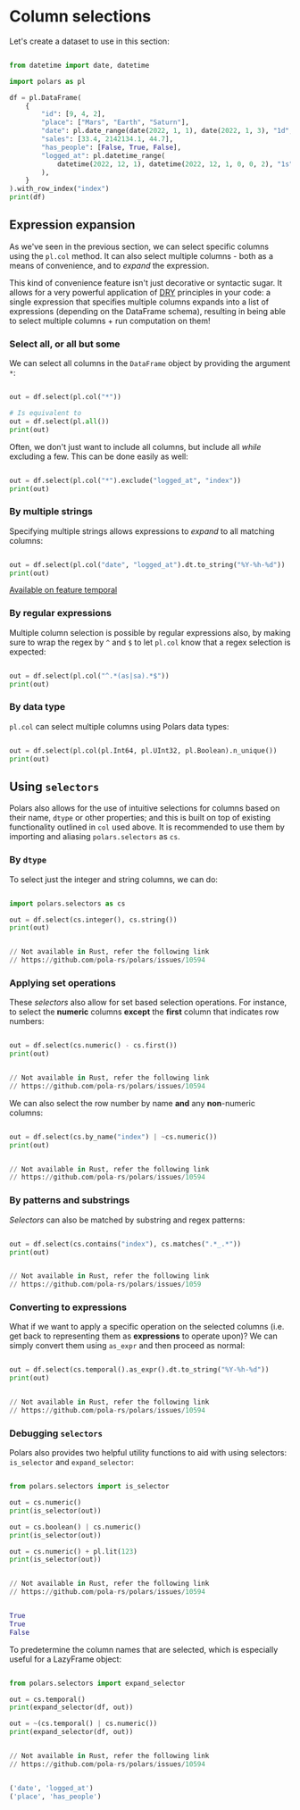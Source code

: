 # Column selections


Let's create a dataset to use in this section:





 

```python

from datetime import date, datetime

import polars as pl

df = pl.DataFrame(
    {
        "id": [9, 4, 2],
        "place": ["Mars", "Earth", "Saturn"],
        "date": pl.date_range(date(2022, 1, 1), date(2022, 1, 3), "1d", eager=True),
        "sales": [33.4, 2142134.1, 44.7],
        "has_people": [False, True, False],
        "logged_at": pl.datetime_range(
            datetime(2022, 12, 1), datetime(2022, 12, 1, 0, 0, 2), "1s", eager=True
        ),
    }
).with_row_index("index")
print(df)

```





 











## Expression expansion


As we've seen in the previous section, we can select specific columns using the `pl.col` method. It can also select multiple columns - both as a means of convenience, and to *expand* the expression.


This kind of convenience feature isn't just decorative or syntactic sugar. It allows for a very powerful application of [DRY](https://en.wikipedia.org/wiki/Don%27t_repeat_yourself) principles in your code: a single expression that specifies multiple columns expands into a list of expressions (depending on the DataFrame schema), resulting in being able to select multiple columns + run computation on them!


### Select all, or all but some


We can select all columns in the `DataFrame` object by providing the argument `*`:





 

```python

out = df.select(pl.col("*"))

# Is equivalent to
out = df.select(pl.all())
print(out)

```





 











Often, we don't just want to include all columns, but include all *while* excluding a few. This can be done easily as well:





 

```python

out = df.select(pl.col("*").exclude("logged_at", "index"))
print(out)

```





 











### By multiple strings


Specifying multiple strings allows expressions to *expand* to all matching columns:





 

```python

out = df.select(pl.col("date", "logged_at").dt.to_string("%Y-%h-%d"))
print(out)

```





   [Available on feature temporal](/user-guide/installation/#feature-flags "To use this functionality enable the feature flag temporal")











### By regular expressions


Multiple column selection is possible by regular expressions also, by making sure to wrap the regex by `^` and `$` to let `pl.col` know that a regex selection is expected:






```python

out = df.select(pl.col("^.*(as|sa).*$"))
print(out)

```












### By data type


`pl.col` can select multiple columns using Polars data types:





 

```python

out = df.select(pl.col(pl.Int64, pl.UInt32, pl.Boolean).n_unique())
print(out)

```





 











## Using `selectors`


Polars also allows for the use of intuitive selections for columns based on their name, `dtype` or other properties; and this is built on top of existing functionality outlined in `col` used above. It is recommended to use them by importing and aliasing `polars.selectors` as `cs`.


### By `dtype`


To select just the integer and string columns, we can do:





 

```python

import polars.selectors as cs

out = df.select(cs.integer(), cs.string())
print(out)

```





 

```python

// Not available in Rust, refer the following link
// https://github.com/pola-rs/polars/issues/10594

```









### Applying set operations


These *selectors* also allow for set based selection operations. For instance, to select the **numeric** columns **except** the **first** column that indicates row numbers:





   

```python

out = df.select(cs.numeric() - cs.first())
print(out)

```





   

```python

// Not available in Rust, refer the following link
// https://github.com/pola-rs/polars/issues/10594

```









We can also select the row number by name **and** any **non**-numeric columns:





   

```python

out = df.select(cs.by_name("index") | ~cs.numeric())
print(out)

```





   

```python

// Not available in Rust, refer the following link
// https://github.com/pola-rs/polars/issues/10594

```









### By patterns and substrings


*Selectors* can also be matched by substring and regex patterns:





   

```python

out = df.select(cs.contains("index"), cs.matches(".*_.*"))
print(out)

```





   

```python

// Not available in Rust, refer the following link
// https://github.com/pola-rs/polars/issues/1059

```









### Converting to expressions


What if we want to apply a specific operation on the selected columns (i.e. get back to representing them as **expressions** to operate upon)? We can simply convert them using `as_expr` and then proceed as normal:





 

```python

out = df.select(cs.temporal().as_expr().dt.to_string("%Y-%h-%d"))
print(out)

```





 

```python

// Not available in Rust, refer the following link
// https://github.com/pola-rs/polars/issues/10594

```









### Debugging `selectors`


Polars also provides two helpful utility functions to aid with using selectors: `is_selector` and `expand_selector`:





 

```python

from polars.selectors import is_selector

out = cs.numeric()
print(is_selector(out))

out = cs.boolean() | cs.numeric()
print(is_selector(out))

out = cs.numeric() + pl.lit(123)
print(is_selector(out))

```





 

```python

// Not available in Rust, refer the following link
// https://github.com/pola-rs/polars/issues/10594

```







```python

True
True
False

```

To predetermine the column names that are selected, which is especially useful for a LazyFrame object:





 

```python

from polars.selectors import expand_selector

out = cs.temporal()
print(expand_selector(df, out))

out = ~(cs.temporal() | cs.numeric())
print(expand_selector(df, out))

```





 

```python

// Not available in Rust, refer the following link
// https://github.com/pola-rs/polars/issues/10594

```







```python

('date', 'logged_at')
('place', 'has_people')

```